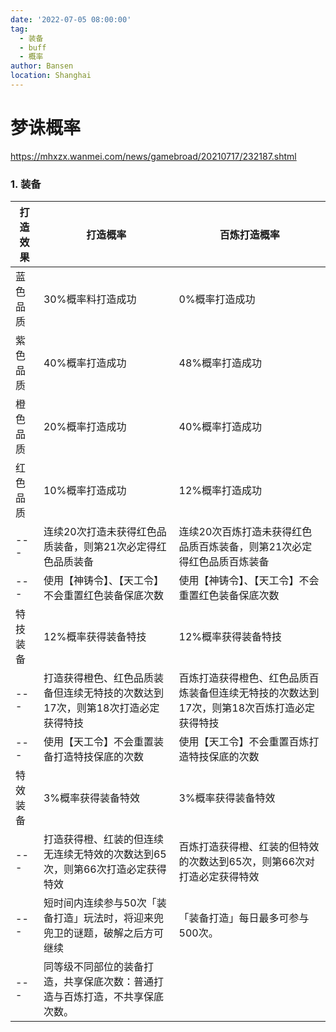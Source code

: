 ```yaml
---
date: '2022-07-05 08:00:00'
tag: 
  - 装备
  - buff
  - 概率
author: Bansen
location: Shanghai  
---
```


# 梦诛概率
https://mhxzx.wanmei.com/news/gamebroad/20210717/232187.shtml
### 1. 装备

打造效果 | 打造概率 | 百炼打造概率
---|---|---
蓝色品质|30%概率料打造成功|0%概率打造成功
紫色品质|40%概率打造成功|48%概率打造成功
橙色品质|20%概率打造成功|40%概率打造成功
红色品质|10%概率打造成功|12%概率打造成功
---|连续20次打造未获得红色品质装备，则第21次必定得红色品质装备|连续20次百炼打造未获得红色品质百炼装备，则第21次必定得红色品质百炼装备
---|使用【神铸令】、【天工令】不会重置红色装备保底次数|使用【神铸令】、【天工令】不会重置红色装备保底次数
特技装备|12%概率获得装备特技|12%概率获得装备特技
---|打造获得橙色、红色品质装备但连续无特技的次数达到17次，则第18次打造必定获得特技|百炼打造获得橙色、红色品质百炼装备但连续无特技的次数达到17次，则第18次百炼打造必定获得特技
---|使用【天工令】不会重置装备打造特技保底的次数|使用【天工令】不会重置百炼打造特技保底的次数
特效装备|3%概率获得装备特效|3%概率获得装备特效
---|打造获得橙、红装的但连续无连续无特效的次数达到65次，则第66次打造必定获得特效|百炼打造获得橙、红装的但特效的次数达到65次，则第66次对打造必定获得特效
---|短时间内连续参与50次「装备打造」玩法时，将迎来兜兜卫的谜题，破解之后方可继续|「装备打造」每日最多可参与500次。
---|同等级不同部位的装备打造，共享保底次数：普通打造与百炼打造，不共享保底次数。
